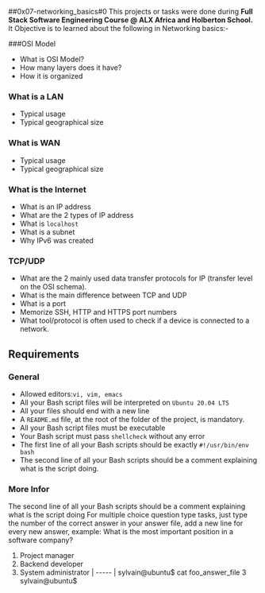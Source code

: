 ##0x07-networking_basics#0
This projects or tasks were done during **Full Stack Software Engineering Course @ ALX Africa and Holberton School.**
It Objective is to learned about the following in Networking basics:-

###OSI Model
- What is OSI Model?
- How many layers does it have?
- How it is organized

### What is a LAN
- Typical usage
- Typical geographical size

### What is WAN
- Typical usage
- Typical geographical size

### What is the Internet
- What is an IP address
- What are the 2 types of IP address
- What is `localhost`
- What is a subnet
- Why IPv6 was created

### TCP/UDP
- What are the 2 mainly used data transfer protocols for IP (transfer level on the OSI schema).
- What is the main difference between TCP and UDP
- What is a port
- Memorize SSH, HTTP and HTTPS port numbers
- What tool/protocol is often used to check if a device is connected to a network.

## Requirements
### General
- Allowed editors:`vi, vim, emacs`
- All your Bash script files will be interpreted on `Ubuntu 20.04 LTS`
- All your files should end with a new line
- A `README.md` file, at the root of the folder of the project, is mandatory.
- All your Bash script files must be executable
- Your Bash script must pass `shellcheck` without any error
- The first line of all your Bash scripts should be exactly `#!/usr/bin/env bash`
- The second line of all your Bash scripts should be a comment explaining what is the script doing.

### More Infor
The second line of all your Bash scripts should be a comment explaining what is the script doing
For multiple choice question type tasks, just type the number of the correct answer in your answer file, add a new line for every new answer, example:
What is the most important position in a software company?
1. Project manager
2. Backend developer
3. System administrator
| ----- |
sylvain@ubuntu$ cat foo_answer_file
3
sylvain@ubuntu$ 


